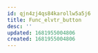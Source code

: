 ```yaml
---
id: qjn4zj4qs84karollw5a5j6
title: Func_elvtr_button
desc: ''
updated: 1681955004806
created: 1681955004806
---
```

